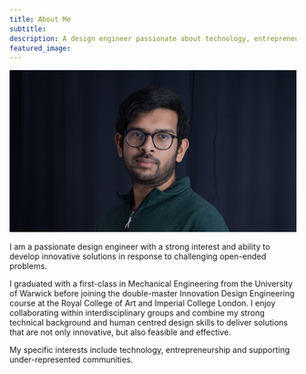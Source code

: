 ```yaml
---
title: About Me
subtitle: 
description: A design engineer passionate about technology, entrepreneurship and supporting under-represented communities.
featured_image: 
---
```


![](/images/hemal.jpg)

I am a passionate design engineer with a strong interest and ability to develop innovative solutions in response to challenging open-ended problems. 

I graduated with a first-class in Mechanical Engineering from the University of Warwick before joining the double-master Innovation Design Engineering course at the Royal College of Art and Imperial College London. I enjoy collaborating within interdisciplinary groups and combine my strong technical background and human centred design skills to deliver solutions that are not only innovative, but also feasible and effective.

My specific interests include technology, entrepreneurship and supporting under-represented communities.